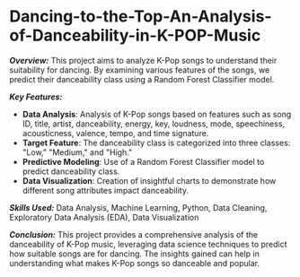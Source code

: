 # Dancing-to-the-Top-An-Analysis-of-Danceability-in-K-POP-Music

***Overview:***
This project aims to analyze K-Pop songs to understand their suitability for dancing. By examining various features of the songs, we predict their danceability class using a Random Forest Classifier model.

***Key Features:***
- **Data Analysis**: Analysis of K-Pop songs based on features such as song ID, title, artist, danceability, energy, key, loudness, mode, speechiness, acousticness, valence, tempo, and time signature.
- **Target Feature**: The danceability class is categorized into three classes: "Low," "Medium," and "High."
- **Predictive Modeling**: Use of a Random Forest Classifier model to predict danceability class.
- **Data Visualization**: Creation of insightful charts to demonstrate how different song attributes impact danceability.

***Skills Used:*** Data Analysis, Machine Learning, Python, Data Cleaning, Exploratory Data Analysis (EDA), Data Visualization  

***Conclusion:*** This project provides a comprehensive analysis of the danceability of K-Pop music, leveraging data science techniques to predict how suitable songs are for dancing. The insights gained can help in understanding what makes K-Pop songs so danceable and popular.
